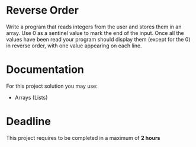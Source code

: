 # Reverse Order

Write a program that reads integers from the user and stores them in an array. 
Use 0 as a sentinel value to mark the end of the input. 
Once all the values have been read your program should display them (except for the 0) in reverse order, 
with one value appearing on each line.

# Documentation

For this project solution you may use:

- Arrays (Lists)

# Deadline

This project requires to be completed in a maximum of **2 hours**
